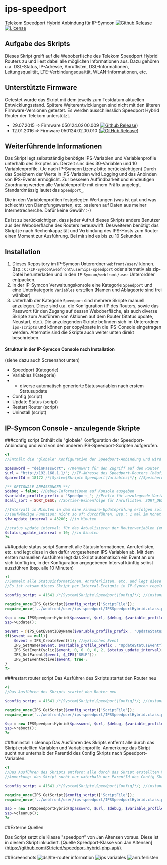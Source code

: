# ips-speedport
Telekom Speedport Hybrid Anbindung für IP-Symcon
[![Github Release](https://img.shields.io/github/release/florianprobst/ips-speedport.svg?style=flat-square)](https://github.com/florianprobst/ips-speedport/releases/latest)
[![License](https://img.shields.io/badge/license-LGPLv3-brightgreen.svg?style=flat-square)](https://github.com/florianprobst/ips-speedport/blob/master/LICENSE)

## Aufgabe des Skripts
Dieses Skript greift auf die Weboberfläche des Telekom Speedport Hybrid Routers zu und liest dabei alle möglichen Informationen aus. Dazu gehören u.a. DSL-Status, IP-Adresse, Anruflisten, DSL-Informationen, Leitungsqualität, LTE-Verbindungsqualität, WLAN-Informationen, etc. 

## Unterstützte Firmware
Getestet wurde das Skript mit dem jeweils zum Testdatum aktuellen Entwicklungsstand. Spätere Weiterentwicklungen sind nicht mit den älteren Firmware-Versionen getestet. Es werden ausschliesslich Speedport Hybrid Router der Telekom unterstützt.

* 29.07.2015 => Firmware 050124.02.00.009 [![Github Release](https://img.shields.io/badge/release-1.0.0-blue.svg.svg?style=flat-square)](https://github.com/florianprobst/ips-speedport/releases/v1.0.0))
* 12.01.2016 => Firmware 050124.02.00.010 ([![GitHub Release](https://img.shields.io/badge/release-1.0.1-blue.svg?style=flat-square)](https://github.com/florianprobst/ips-speedport/releases/v1.0.1))

## Weiterführende Informationen
Das Skript legt selbstständig benötigte IPS-Variablen und Variablenprofile unterhalb des Skriptes an.
Derzeit sind dies 30-Variablen und 10 Variablenprofile. (Je nach IP-Symcon Lizenz bitte berücksichtigen)
Durch das Speichern der Werte in IPS-Variablen wird Logging und das Anbinden von IPS-Events ermöglicht.
Zur besseren Auffindbarkeit und eindeutigen Zuordnung werden alle Variablenprofile mit einem Präfix angelegt. 
Standardmässig lautet das `Speedport_`.

Die in den Variablenprofilen festgelegten Wertungen (was ist gut und was schlecht) von Dämpfungswerten, etc. basieren auf Daten aus meiner Internetrecherche. Dafür keine Gewähr :-)

Es ist zu berücksichtigen, dass jeder Aufruf dieses Skripts andere Benutzer aus der Weboberfläche des Routers herauswirft.
Desweiteren benötigt das Skript je nach Rechenkapazität und Verbindung des IPS-Hosts zum Router einen Moment zur Ausführung.
Bei mir sind es bis zu 10 Sekunden. 

## Installation

1. Dieses Repository im IP-Symcon Unterordner `webfront/user/` klonen. Bsp.: `C:\IP-Symcon\webfront\user\ips-speedport` oder alternativ als zip-Datei herunterladen und in den `IP-Symcon/webfront/user` Unterordner entpacken.
2. In der IP-Symcon Verwaltungskonsole eine Kategorie `Speedport` und eine Unterkategorie `Variables` erstellen (Namen und Ablageorte sind frei wählbar)
3. Unterhalb der Kategorie `Speedport` sind mehrere Skripte manuell anzulegen. Diese sind u.a. die Konfiguration (IP des Routers, sowie das Passwort für den Zugang auf dessen Weboberfläche, als auch diverse Skripte zum Ausführen von Aktionen auf dem Router (Status update, Neustart, etc.). Die anzulegenden Skripte befinden sich im Unterordner `ips-scripts` und können per copy&paste in die IPS-Console eingetragen werden. Alternativ sind die Skripte auch weiter unten direkt beschrieben.

#### Struktur in der IP-Symcon Console nach Installation
(siehe dazu auch Screenshot unten)
* Speedport (Kategorie)
* Variables (Kategorie)
* - diverse automatisch generierte Statusvariablen nach erstem Statusupdate
* Config (script)
* Update Status (script)
* Restart Router (script)
* Uninstall (script)


## IP-Symcon Console - anzulegende Skripte
###config script
Enthält die "globale" Konfiguration der Speedport-Anbindung und wird von den anderen IPS-Speedport-Scripten aufgerufen.
```php
<?
//Enthält die "globale" Konfiguration der Speedport-Anbindung und wird von den anderen IPS-Speedport-Scripten aufgerufen

$password = "deinPasswort"; //Kennwort für den Zugriff auf den Router
$url = "http://192.168.1.1/"; //IP-Adresse des Speedport-Routers (häufig auch "speedport.ip")
$parentId = 18172 /*[System\Skripte\Speedport\Variables]*/; //Speicherort für zu erstellende Speedport Variablen.

/** OPTIONALE ANPASSUNGEN **/
$debug = false; //Debug-Informationen auf Konsole ausgeben
$variable_profile_prefix = "Speedport_"; //Prefix für anzulegende Variablenprofile
$call_sort = SORT_DESC; //Sortier-Reihenfolge für Anruflisten. SORT_DESC => neueste zuerst, SORT_ASC => älteste zuerst.

//Intervall in Minuten in dem eine Firmware-Updateprüfung erfolgen soll
//(aufwändige Funktion; nicht so oft durchführen. Bsp.: 1 mal im Monat => ca. 43200 Minuten)
$fw_update_interval = 43200; //in Minuten

//status update interval: für das Aktualisieren der Routervariablen (empfohlen 10 Minuten)
$status_update_interval = 10; //in Minuten
?>
```

###update status script
Sammelt alle Statusinformationen, Anruferlisten, etc. und legt diese in den dafür vorgesehenen IPS Variablen ab.
Mit dem ersten manuellen Ausführen legt das Skript automatisch ein Event an um sich künftig im, in der Konfiguration angegebenen
Interval künftig selbst auszführen (bsp. alle 10 Minuten)
```php
<?
//Sammelt alle Statusinformationen, Anruferlisten, etc. und legt diese in den dafür vorgesehenen IPS Variablen ab.
//Es ist ratsam dieses Skript per Interval-Ereignis in IP-Symcon regelmäßig auszuführen. (bsp.: alle 10 Minuten)

$config_script = 41641 /*[System\Skripte\Speedport\Config]*/; //instanz id des ip-symcon config skripts

require_once(IPS_GetScript($config_script)['ScriptFile']);
require_once('../webfront/user/ips-speedport/IPSSpeedportHybrid.class.php');

$sp = new IPSSpeedportHybrid($password, $url, $debug, $variable_profile_prefix, $call_sort, $parentId, $fw_update_interval);
$sp->update();

$event = @IPS_GetEventIDByName($variable_profile_prefix . "UpdateStatusEvent", $_IPS['SELF']);
if($event == null){
	$event = IPS_CreateEvent(1); //zyklisches Event
	IPS_SetName($event, $variable_profile_prefix . "UpdateStatusEvent");
	IPS_SetEventCyclic($event, 0, 0, 0, 0, 2, $status_update_interval);
	IPS_SetParent($event, $_IPS['SELF']);
	IPS_SetEventActive($event, true);
}
?>
```

###restart router script
Das Ausführen des Skripts startet den Router neu
```php
<?
//Das Ausführen des Skripts startet den Router neu

$config_script = 41641 /*[System\Skripte\Speedport\Config]*/; //instanz id des ip-symcon config skripts

require_once(IPS_GetScript($config_script)['ScriptFile']);
require_once('../webfront/user/ips-speedport/IPSSpeedportHybrid.class.php');

$sp = new IPSSpeedportHybrid($password, $url, $debug, $variable_profile_prefix, $call_sort, $parentId, $fw_update_interval);
$sp->reboot();
?>
```

###uninstall / cleanup
Das Ausführen des Skripts entfernt alle durch das Skript erstellten Variablen und Variablenprofile.
Anmerkung: das Skript sucht nur unterhalb der ParentId des Config Skripts nach Speedport-Variablen.
```php
<?
//Das Ausführen des Skripts entfernt alle durch das Skript erstellten Variablen und Variablenprofile.
//Anmerkung: das Skript sucht nur unterhalb der ParentId des Config Skripts nach Speedport-Variablen.

$config_script = 41641 /*[System\Skripte\Speedport\Config]*/; //instanz id des ip-symcon config skripts

require_once(IPS_GetScript($config_script)['ScriptFile']);
require_once('../webfront/user/ips-speedport/IPSSpeedportHybrid.class.php');

$sp = new IPSSpeedportHybrid($password, $url, $debug, $variable_profile_prefix, $call_sort, $parentId, $fw_update_interval);
$sp->cleanup();
?>
```

##Externe Quellen

Das Script setzt die Klasse "speedport" von Jan Altensen voraus. Diese ist in diesem Skript inkludiert. [Quelle Speedport-Klasse von Jan Altensen] (https://github.com/Stricted/speedport-hybrid-php-api/).

##Screenshots
![dsl/lte-router information](assets/dsl-lte-router-infos.jpg)
![ips variables](assets/ips-variables-speedport.jpg)
![anruferlisten](assets/anruflisten-speedport.jpg)
